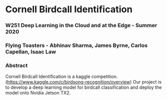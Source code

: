 # Cornell Birdcall Identification
### W251 Deep Learning in the Cloud and at the Edge - Summer 2020
### Flying Toasters - Abhinav Sharma, James Byrne, Carlos Capellan, Isaac Law

### Abstract

Cornell Birdcall Identification is a kaggle competition. (https://www.kaggle.com/c/birdsong-recognition/overview) Our project is to develop a deep learning model for birdcall classification and deploy the model onto Nvidia Jetson TX2.

